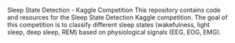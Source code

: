 Sleep State Detection - Kaggle Competition
This repository contains code and resources for the Sleep State Detection Kaggle competition. The goal of this competition is to classify different sleep states (wakefulness, light sleep, deep sleep, REM) based on physiological signals (EEG, EOG, EMG).
